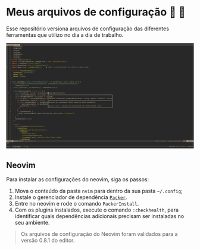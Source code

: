 # Meus arquivos de configuração :pencil: :blue_heart:
Esse repositório versiona arquivos de configuração das diferentes ferramentas que utilizo no dia a dia de trabalho.

![Tmux + Neovim](screenshots/environment.png "Workspace")

## Neovim

Para instalar as configurações do neovim, siga os passos:

1. Mova o conteúdo da pasta `nvim` para dentro da sua pasta `~/.config`;
2. Instale o gerenciador de dependência [`Packer`](https://github.com/wbthomason/packer.nvim#quickstart).
3. Entre no neovim e rode o comando `PackerInstall`.
4. Com os plugins instalados, execute o comando `:checkhealth`, para identificar quais dependências adicionais precisam ser instaladas no seu ambiente.

> Os arquivos de configuração do Neovim foram validados para a versão 0.8.1 do editor.


